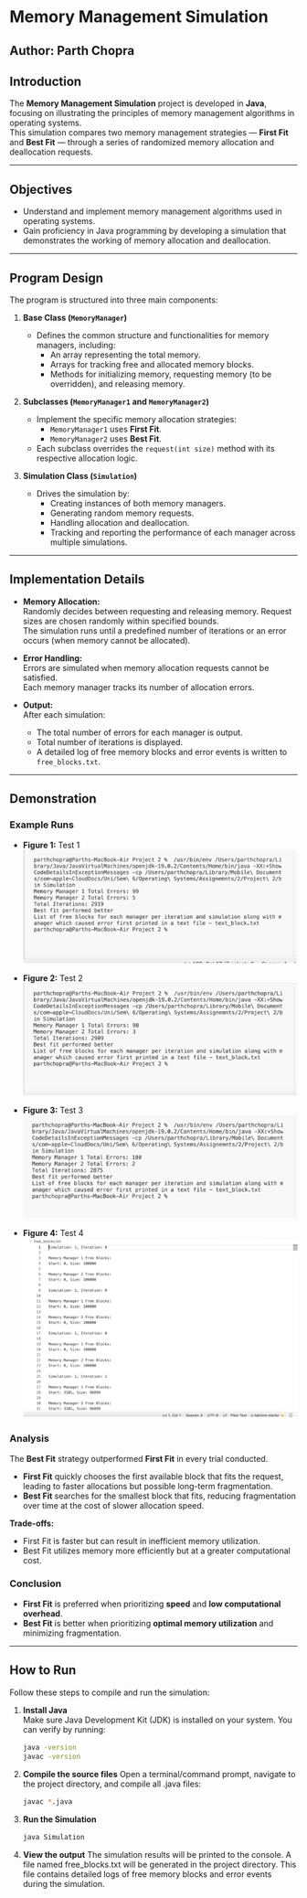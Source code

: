 # Memory Management Simulation

**Author:** Parth Chopra    
---

## Introduction

The **Memory Management Simulation** project is developed in **Java**, focusing on illustrating the principles of memory management algorithms in operating systems.  
This simulation compares two memory management strategies — **First Fit** and **Best Fit** — through a series of randomized memory allocation and deallocation requests.

---

## Objectives

- Understand and implement memory management algorithms used in operating systems.
- Gain proficiency in Java programming by developing a simulation that demonstrates the working of memory allocation and deallocation.

---

## Program Design

The program is structured into three main components:

1. **Base Class (`MemoryManager`)**
   - Defines the common structure and functionalities for memory managers, including:
     - An array representing the total memory.
     - Arrays for tracking free and allocated memory blocks.
     - Methods for initializing memory, requesting memory (to be overridden), and releasing memory.

2. **Subclasses (`MemoryManager1` and `MemoryManager2`)**
   - Implement the specific memory allocation strategies:
     - `MemoryManager1` uses **First Fit**.
     - `MemoryManager2` uses **Best Fit**.
   - Each subclass overrides the `request(int size)` method with its respective allocation logic.

3. **Simulation Class (`Simulation`)**
   - Drives the simulation by:
     - Creating instances of both memory managers.
     - Generating random memory requests.
     - Handling allocation and deallocation.
     - Tracking and reporting the performance of each manager across multiple simulations.

---

## Implementation Details

- **Memory Allocation:**  
  Randomly decides between requesting and releasing memory. Request sizes are chosen randomly within specified bounds.  
  The simulation runs until a predefined number of iterations or an error occurs (when memory cannot be allocated).

- **Error Handling:**  
  Errors are simulated when memory allocation requests cannot be satisfied.  
  Each memory manager tracks its number of allocation errors.

- **Output:**  
  After each simulation:
  - The total number of errors for each manager is output.
  - Total number of iterations is displayed.
  - A detailed log of free memory blocks and error events is written to `free_blocks.txt`.

---

## Demonstration

### Example Runs

- **Figure 1:** Test 1 
![Picture 1](Figures/Picture1.png)  

- **Figure 2:** Test 2  
![Picture 2](Figures/Picture2.png)
- **Figure 3:** Test 3  
![Picture 3](Figures/Picture3.png)
- **Figure 4:** Test 4 
![Picture 4](Figures/Picture4.png)


### Analysis

The **Best Fit** strategy outperformed **First Fit** in every trial conducted.

- **First Fit** quickly chooses the first available block that fits the request, leading to faster allocations but possible long-term fragmentation.
- **Best Fit** searches for the smallest block that fits, reducing fragmentation over time at the cost of slower allocation speed.

**Trade-offs:**
- First Fit is faster but can result in inefficient memory utilization.
- Best Fit utilizes memory more efficiently but at a greater computational cost.

### Conclusion

- **First Fit** is preferred when prioritizing **speed** and **low computational overhead**.
- **Best Fit** is better when prioritizing **optimal memory utilization** and minimizing fragmentation.

---

## How to Run

Follow these steps to compile and run the simulation:

1. **Install Java**  
   Make sure Java Development Kit (JDK) is installed on your system. You can verify by running:
   ```bash
   java -version
   javac -version
   
2. **Compile the source files**
   Open a terminal/command prompt, navigate to the project directory, and compile all .java files:
    ```bash
   javac *.java
   
3. **Run the Simulation**
   ```bash
   java Simulation
   
4. **View the output**
  The simulation results will be printed to the console.
  A file named free_blocks.txt will be generated in the project directory. This file     contains detailed logs of free memory blocks and error events during the simulation.

